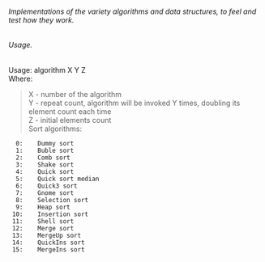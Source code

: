 ###### Implementations of the variety algorithms and data structures, to feel and test how they work.

###### Usage.
Usage: algorithm X Y Z  
Where:  
>  X - number of the algorithm  
>  Y - repeat count, algorithm will be invoked Y times, doubling its element count each time  
>  Z - initial elements count  
Sort algorithms:  
```
  0:	Dummy sort  
  1:	Buble sort  
  2:	Comb sort  
  3:	Shake sort  
  4:	Quick sort  
  5:	Quick sort median  
  6:	Quick3 sort  
  7:	Gnome sort  
  8:	Selection sort  
  9:	Heap sort  
 10:	Insertion sort  
 11:	Shell sort  
 12:	Merge sort  
 13:	MergeUp sort  
 14:	QuickIns sort  
 15:	MergeIns sort  
```
